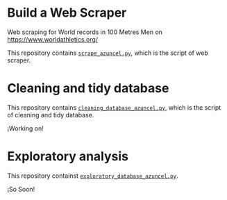 # Build a Web Scraper

Web scraping for World records in 100 Metres Men on https://www.worldathletics.org/ 

This repository contains [`scrape_azuncel.py`](https://github.com/azuncel/Portfolio-Data-Science/blob/main/scrape_azuncel.py), which is the script of web scraper.


# Cleaning and tidy database
This repository contains [`cleaning_database_azuncel.py`](https://github.com/azuncel/Portfolio-Data-Science/blob/main/cleaning_database_azuncel.py), which is the script of cleaning and tidy database.

¡Working on!


# Exploratory analysis

This repository containst [`exploratory_database_azuncel.py`](https://github.com/azuncel/Portfolio-Data-Science/blob/main/exploratory_database_azuncel.py).

¡So Soon!       